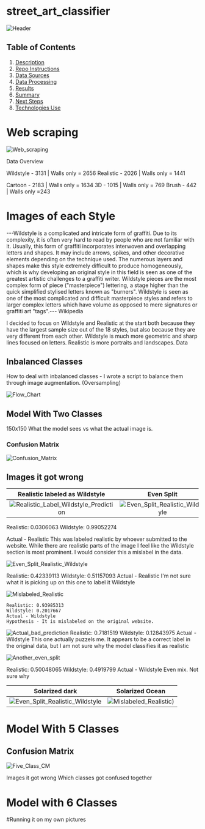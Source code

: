 # street_art_classifier
![Header](images/my_images/cartoon_minds.JPG "Cartoon Minds")

## Table of Contents

1. [Description](#description)
2. [Repo Instructions](#repo)
3. [Data Sources](#ds)
4. [Data Processing](#dp)
5. [Results](#results)
6. [Summary](#summary)
7. [Next Steps](#next)
8. [Technologies Use](#tech)


<a name="description"></a>

# Web scraping
![Web_scraping](images/fat_cap_webpage.png "Fat Cap Webpage")

Data Overview

Wildstyle - 3131 | Walls only = 2656
Realistic - 2026 | Walls only = 1441

Cartoon - 2183 | Walls only = 1634
3D - 1015 | Walls only = 769
Brush - 442 | Walls only =243

# Images of each Style

---Wildstyle is a complicated and intricate form of graffiti. Due to its complexity, it is often very hard to read by people who are not familiar with it. Usually, this form of graffiti incorporates interwoven and overlapping letters and shapes. It may include arrows, spikes, and other decorative elements depending on the technique used. The numerous layers and shapes make this style extremely difficult to produce homogeneously, which is why developing an original style in this field is seen as one of the greatest artistic challenges to a graffiti writer. Wildstyle pieces are the most complex form of piece ("masterpiece") lettering, a stage higher than the quick simplified stylised letters known as "burners". Wildstyle is seen as one of the most complicated and difficult masterpiece styles and refers to larger complex letters which have volume as opposed to mere signatures or graffiti art "tags".--- Wikipedia

I decided to focus on Wildstyle and Realistic at the start both because they have the largest sample size out of the 18 styles, but also because they are very different from each other. Wildstyle is much more geometric and sharp lines focused on letters. Realistic is more portraits and landscapes. 
Data

## Inbalanced Classes
How to deal with inbalanced classes - I wrote a script to balance them through image augmentation. (Oversampling)

![Flow_Chart](images/balancing_function.png "Balancing Function")

## Model With Two Classes
150x150 
What the model sees vs what the actual image is.

### Confusion Matrix
![Confusion_Matrix](images/model_2/model_2_confusion_matrix.png "Confusion Matrix")

## Images it got wrong

Realistic labeled as Wildstyle |  Even Split
:-------------------------:|:-------------------------:
![Realistic_Label_Wildstyle_Prediction](images/model_2/piece_by_syde_-_orsay_france17486.jpg "Realistic labeled as Wildstyle") | ![Even_Split_Realistic_Wildstyle](images/model_2/characters_by_carneiro_-_porto_portugal5391.jpg "Even split between realistic and wildstyle")

Realistic: 0.0306063
Wildstyle: 0.99052274

Actual - Realistic
This was labeled realistic by whoever submitted to the website. While there are realistic parts of the image I feel like the Wildstyle section is most prominent. I would consider this a mislabel in the data.

![Even_Split_Realistic_Wildstyle](images/model_2/characters_by_carneiro_-_porto_portugal5391.jpg "Even split between realistic and wildstyle")

Realistic: 0.42339113
Wildstyle: 0.51157093
Actual - Realistic
I'm not sure what it is picking up on this one to label it Wildstyle

![Mislabeled_Realistic](images/model_2/characters_by_7same_-_bangkok_thailand6383.jpg "Realistic image mislabled Wildstyle on Fatcap")

    Realistic: 0.93985313
    Wildstyle: 0.2017667
    Actual - Wildstyle
    Hypothesis - It is mislabeled on the original website.

![Actual_bad_prediction](images/model_2/piece_by_kity_-_marseille_france12001.jpg "A bad prediction")
Realistic: 0.7181519
Wildstyle: 0.12843975
Actual - Wildstyle
This one actually puzzels me. It appears to be a correct label in the original data, but I am not sure why the model classifies it as realistic

![Another_even_split](images/model_2/piece_by_kzed_-_amiens_france16487.jpg "Another even split between Wildstyle and Realistic")

Realistic: 0.50048065
Wildstyle: 0.4919799
Actual - Wildstyle
Even mix. Not sure why

Solarized dark             |  Solarized Ocean
:-------------------------:|:-------------------------:
![Even_Split_Realistic_Wildstyle](images/model_2/characters_by_carneiro_-_porto_portugal5391.jpg "Even split between realistic and wildstyle")|  ![Mislabeled_Realistic](images/model_2/characters_by_7same_-_bangkok_thailand6383.jpg "Realistic image mislabled Wildstyle on Fatcap"))

# Model With 5 Classes

## Confusion Matrix
![Five_Class_CM](images/model_5/5_model_confusion_matrix.png "Five Class Confusion Matrix")

Images it got wrong
Which classes got confused together

# Model with 6 Classes

#Running it on my own pictures